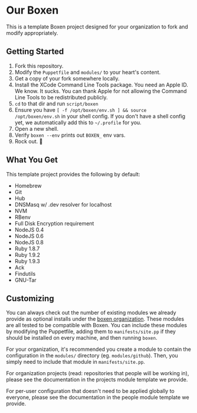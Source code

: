 # Our Boxen

This is a template Boxen project designed for your organization to fork and
modify appropriately.

## Getting Started

1. Fork this repository.
2. Modify the `Puppetfile` and `modules/` to your heart's content.
3. Get a copy of your fork somewhere locally.
4. Install the XCode Command Line Tools package. You need an Apple ID. We know. It sucks. You can thank Apple for not allowing the Command Line Tools to be redistributed publicly.
5. `cd` to that dir and run `script/boxen`
6. Ensure you have `[ -f /opt/boxen/env.sh ] && source /opt/boxen/env.sh` in your shell config. If you don't have a shell config yet, we automatically add this to `~/.profile` for you.
7. Open a new shell.
8. Verify `boxen --env` prints out `BOXEN_` env vars.
9. Rock out. :metal:

## What You Get

This template project provides the following by default:

* Homebrew
* Git
* Hub
* DNSMasq w/ .dev resolver for localhost
* NVM
* RBenv
* Full Disk Encryption requirement
* NodeJS 0.4
* NodeJS 0.6
* NodeJS 0.8
* Ruby 1.8.7
* Ruby 1.9.2
* Ruby 1.9.3
* Ack
* Findutils
* GNU-Tar

## Customizing

You can always check out the number of existing modules we already provide as optional installs under the [boxen organization](https://github.com/boxen). These modules are all tested to be compatible with Boxen. You can include these modules by modifying the Puppetfile, adding them to `manifests/site.pp` if they should be installed on every machine, and then running `boxen`.

For your organization, it's recommended you create a module to contain the configuration in the `modules/` directory (eg. `modules/github`).
Then, you simply need to include that module in `manifests/site.pp`.

For organization projects (read: repositories that people will be working in), please see the documentation in the projects module template we provide.

For per-user configuration that doesn't need to be applied globally to everyone, please see the documentation in the people module template we provide.
